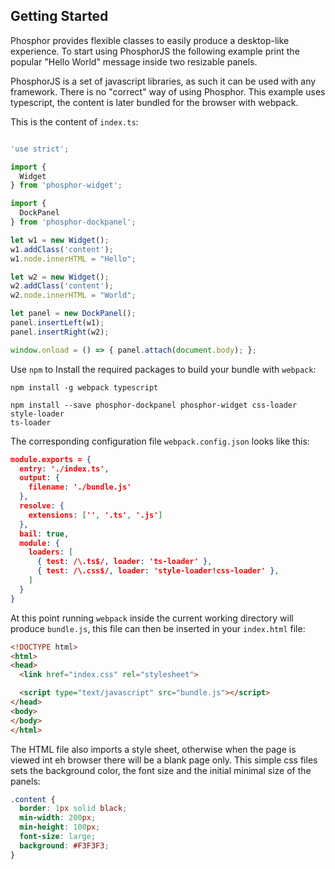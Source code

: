 Getting Started
---------------

Phosphor provides flexible classes to easily produce a desktop-like experience.
To start using PhosphorJS the following example print the popular "Hello World"
message inside two resizable panels.

PhosphorJS is a set of javascript libraries, as such it can be used with any
framework. There is no "correct" way of using Phosphor. This example uses
typescript, the content is later bundled for the browser with webpack.

This is the content of `index.ts`:

```typescript

'use strict';

import {
  Widget
} from 'phosphor-widget';

import {
  DockPanel
} from 'phosphor-dockpanel';

let w1 = new Widget();
w1.addClass('content');
w1.node.innerHTML = "Hello";

let w2 = new Widget();
w2.addClass('content');
w2.node.innerHTML = "World";

let panel = new DockPanel();
panel.insertLeft(w1);
panel.insertRight(w2);

window.onload = () => { panel.attach(document.body); };
```

Use `npm` to Install the required packages to build your bundle with `webpack`:

```
npm install -g webpack typescript

npm install --save phosphor-dockpanel phosphor-widget css-loader style-loader
ts-loader
```

The corresponding configuration file `webpack.config.json` looks like this:

```json
module.exports = {
  entry: './index.ts',
  output: {
    filename: './bundle.js'
  },
  resolve: {
    extensions: ['', '.ts', '.js']
  },
  bail: true,
  module: {
    loaders: [
      { test: /\.ts$/, loader: 'ts-loader' },
      { test: /\.css$/, loader: 'style-loader!css-loader' },
    ]
  }
}
```

At this point running `webpack` inside the current working directory will
produce `bundle.js`, this file can then be inserted in your `index.html` file:

```html
<!DOCTYPE html>
<html>
<head>
  <link href="index.css" rel="stylesheet">

  <script type="text/javascript" src="bundle.js"></script>
</head>
<body>
</body>
</html>
```

The HTML file also imports a style sheet, otherwise when the page is viewed int
eh browser there will be a blank page only. This simple css files sets the
background color, the font size and the initial minimal size of the panels:

```css
.content {
  border: 1px solid black;
  min-width: 200px;
  min-height: 100px;
  font-size: large;
  background: #F3F3F3;
}
```
